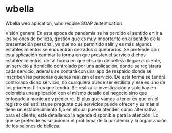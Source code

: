 # wbella
Wbella web aplication, who require SOAP autentication


Visión general
En esta época de pandemia se ha perdido el sentido en ir a los salones de belleza, gestión
que es muy importante en el sentido de la presentación personal, ya que no es permitido
salir y es más algunos establecimientos se encuentran cerrados o quebrados. Se pretende
con esta aplicación cambiar la forma en que prestan el servicio dichos establecimientos, de
tal forma en que el salón de belleza llegue al cliente, un servicio a domicilio controlado por
una aplicación, donde se registrará cada servicio, además se contará con una app de
respaldo donde se inscriben las personas quienes realizan el servicio. De esta forma se
tendrá controlado dicho servicio, no cualquiera puede ser estilista y ese es uno de los
primeros filtros que tendrá.
Se realiza la investigación y solo hay en colombia una aplicación con el mismo detalle del
negocio sino que enfocado a manicure y pedicure. El plus que vamos a tener es que en el
registro del estilista se pregunte qué servicios puede ofrecer y es más si tiene un
establecimiento fijo en el cual pueda atender, como alternativa para el cliente, esté
detallando la agenda disponible para la atención.
Lo que se pretende es solucionar el problema de la pandemia y la organización de los
salones de belleza.